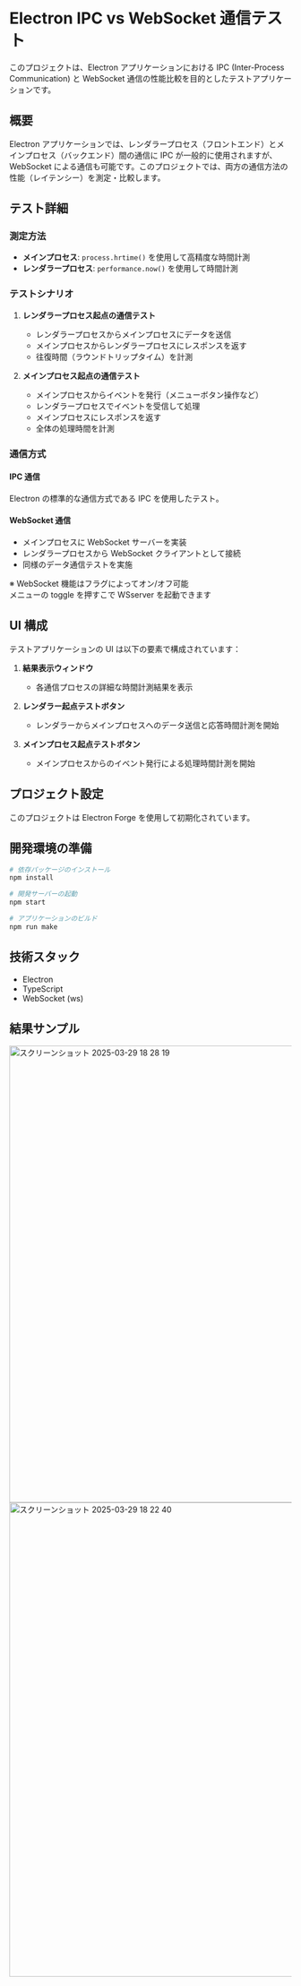 # Electron IPC vs WebSocket 通信テスト

このプロジェクトは、Electron アプリケーションにおける IPC (Inter-Process Communication) と WebSocket 通信の性能比較を目的としたテストアプリケーションです。

## 概要

Electron アプリケーションでは、レンダラープロセス（フロントエンド）とメインプロセス（バックエンド）間の通信に IPC が一般的に使用されますが、WebSocket による通信も可能です。このプロジェクトでは、両方の通信方法の性能（レイテンシー）を測定・比較します。

## テスト詳細

### 測定方法

- **メインプロセス**: `process.hrtime()` を使用して高精度な時間計測
- **レンダラープロセス**: `performance.now()` を使用して時間計測

### テストシナリオ

1. **レンダラープロセス起点の通信テスト**

   - レンダラープロセスからメインプロセスにデータを送信
   - メインプロセスからレンダラープロセスにレスポンスを返す
   - 往復時間（ラウンドトリップタイム）を計測

2. **メインプロセス起点の通信テスト**
   - メインプロセスからイベントを発行（メニューボタン操作など）
   - レンダラープロセスでイベントを受信して処理
   - メインプロセスにレスポンスを返す
   - 全体の処理時間を計測

### 通信方式

#### IPC 通信

Electron の標準的な通信方式である IPC を使用したテスト。

#### WebSocket 通信

- メインプロセスに WebSocket サーバーを実装
- レンダラープロセスから WebSocket クライアントとして接続
- 同様のデータ通信テストを実施

※ WebSocket 機能はフラグによってオン/オフ可能  
メニューの toggle を押すこで WSserver を起動できます

## UI 構成

テストアプリケーションの UI は以下の要素で構成されています：

1. **結果表示ウィンドウ**

   - 各通信プロセスの詳細な時間計測結果を表示

2. **レンダラー起点テストボタン**

   - レンダラーからメインプロセスへのデータ送信と応答時間計測を開始

3. **メインプロセス起点テストボタン**
   - メインプロセスからのイベント発行による処理時間計測を開始

## プロジェクト設定

このプロジェクトは Electron Forge を使用して初期化されています。

## 開発環境の準備

```bash
# 依存パッケージのインストール
npm install

# 開発サーバーの起動
npm start

# アプリケーションのビルド
npm run make
```

## 技術スタック

- Electron
- TypeScript
- WebSocket (ws)

## 結果サンプル

<img width="816" alt="スクリーンショット 2025-03-29 18 28 19" src="https://github.com/user-attachments/assets/359e2a23-96e6-4dbe-9bd5-8a72ca0c2c3d" />  
<img width="847" alt="スクリーンショット 2025-03-29 18 22 40" src="https://github.com/user-attachments/assets/f5ec16b4-452c-4717-819c-9265f6cfdc7f" />


